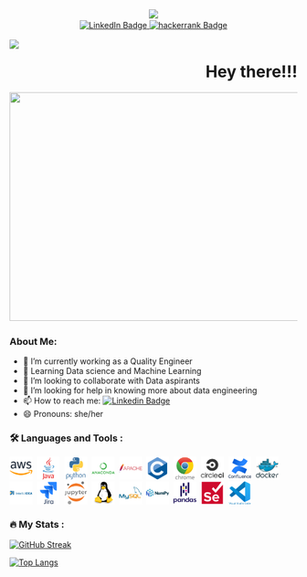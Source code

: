 <div id="header" align="center">
  <img src="https://media.giphy.com/media/LEe5yo2E9Fi3FmuEPK/giphy.gif" width="100"/>
</div>
<div id="badges" align="center">
  <a href="https://www.linkedin.com/in/christinajoice-s-5a219b178/">
    <img src="https://img.shields.io/badge/LinkedIn-blue?style=for-the-badge&logo=linkedin&logoColor=white" alt="LinkedIn Badge"/>
  </a>
  <a href="https://www.hackerrank.com/profile/christinallrejo1">
    <img src="https://img.shields.io/badge/hackerrank-darkgreen?style=for-the-badge&logo=hackerrank&logoColor=white" alt="hackerrank Badge"/>
  </a>
</div>
<div id="profile_view" align="center">
<img src="https://komarev.com/ghpvc/?username=christinajoice&style=flat-square&color=blue" alt=""/>
</div>
<div id="hello" align="center" style="display: flex; justify-content: space-between;">
  <img src="https://media.giphy.com/media/hvRJCLFzcasrR4ia7z/giphy.gif" width="50px">
  <h1>Hey there!!!</h1>
</div>


<div align="center">
  <img src="https://media.giphy.com/media/3oKIPEqDGUULpEU0aQ/giphy.gif" width="900" height="400"/>
</div>

### About Me:

- 🔭 I’m currently working as a Quality Engineer
- 🌱 Learning Data science and Machine Learning
- 👯 I’m looking to collaborate with Data aspirants
- 🤔 I’m looking for help in knowing more about data engineering
- 📫 How to reach me: [![Linkedin Badge](https://img.shields.io/badge/LinkedIn-blue?style=flat&logo=Linkedin&logoColor=white)](https://www.linkedin.com/in/christinajoice-s-5a219b178/)
- 😄 Pronouns: she/her

### :hammer_and_wrench: Languages and Tools :

<div>
  <img src="https://github.com/devicons/devicon/blob/master/icons/amazonwebservices/amazonwebservices-original-wordmark.svg" title="AWS" alt="AWS" width="40" height="40"/>&nbsp;
  <img src="https://github.com/devicons/devicon/blob/master/icons/java/java-original-wordmark.svg" title="Java" alt="Java" width="40" height="40"/>&nbsp;
  <img src="https://github.com/devicons/devicon/blob/master/icons/python/python-original-wordmark.svg" title="Python" alt="Python" width="40" height="40"/>&nbsp;
  <img src="https://github.com/devicons/devicon/blob/master/icons/anaconda/anaconda-original-wordmark.svg" title="anaconda" alt="anaconda" width="40" height="40"/>&nbsp;
  <img src="https://github.com/devicons/devicon/blob/master/icons/apache/apache-original-wordmark.svg" title="apache" alt="apache" width="40" height="40"/>&nbsp;
  <img src="https://github.com/devicons/devicon/blob/master/icons/c/c-original.svg" title="C" alt="C" width="40" height="40"/>&nbsp;
  <img src="https://github.com/devicons/devicon/blob/master/icons/chrome/chrome-original-wordmark.svg" title="chrome" alt="chrome" width="40" height="40"/>&nbsp;
  <img src="https://github.com/devicons/devicon/blob/master/icons/circleci/circleci-plain-wordmark.svg" title="circleci" alt="circleci" width="40" height="40"/>&nbsp;
  <img src="https://github.com/devicons/devicon/blob/master/icons/confluence/confluence-original-wordmark.svg" title="confluence" alt="confluence" width="40" height="40"/>&nbsp;
  <img src="https://github.com/devicons/devicon/blob/master/icons/docker/docker-original-wordmark.svg" title="docker" alt="docker" width="40" height="40"/>&nbsp;
  <img src="https://github.com/devicons/devicon/blob/master/icons/intellij/intellij-original-wordmark.svg" title="intellij" alt="intellij" width="40" height="40"/>&nbsp;
  <img src="https://github.com/devicons/devicon/blob/master/icons/jira/jira-original-wordmark.svg" title="jira" alt="jira" width="40" height="40"/>&nbsp;
  <img src="https://github.com/devicons/devicon/blob/master/icons/jupyter/jupyter-original-wordmark.svg" title="jupyter" alt="jupyter" width="40" height="40"/>&nbsp;
  <img src="https://github.com/devicons/devicon/blob/master/icons/linux/linux-original.svg" title="linux" alt="linux" width="40" height="40"/>&nbsp;
  <img src="https://github.com/devicons/devicon/blob/master/icons/mysql/mysql-original-wordmark.svg" title="mysql" alt="mysql" width="40" height="40"/>&nbsp;
  <img src="https://github.com/devicons/devicon/blob/master/icons/numpy/numpy-original-wordmark.svg" title="numpy" alt="numpy" width="40" height="40"/>&nbsp;
  <img src="https://github.com/devicons/devicon/blob/master/icons/pandas/pandas-original-wordmark.svg" title="pandas" alt="pandas" width="40" height="40"/>&nbsp;
  <img src="https://github.com/devicons/devicon/blob/master/icons/selenium/selenium-original.svg" title="selenium" alt="selenium" width="40" height="40"/>&nbsp;
  <img src="https://github.com/devicons/devicon/blob/master/icons/vscode/vscode-original-wordmark.svg" title="vscode" alt="vscode" width="40" height="40"/>
</div>

### :fire: My Stats :
[![GitHub Streak](http://github-readme-streak-stats.herokuapp.com?user=christinajoice&theme=dark&background=000000)](https://git.io/streak-stats)

[![Top Langs](https://github-readme-stats.vercel.app/api/top-langs/?username=christinajoice&layout=compact&theme=vision-friendly-dark)](https://github.com/anuraghazra/github-readme-stats)

<!--
### :writing_hand: Blog Posts :
-->
